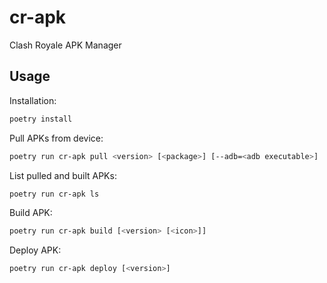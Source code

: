# cr-apk

Clash Royale APK Manager

## Usage

Installation:

```bash
poetry install
```

Pull APKs from device:

```bash
poetry run cr-apk pull <version> [<package>] [--adb=<adb executable>]
```

List pulled and built APKs:

```bash
poetry run cr-apk ls
```

Build APK:

```bash
poetry run cr-apk build [<version> [<icon>]]
```

Deploy APK:

```bash
poetry run cr-apk deploy [<version>]
```
